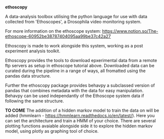 **ethoscopy**

A data-analysis toolbox utilising the python language for use with data collected from 'Ethoscopes', a Drosophila video monitoring system.

For more information on the ethoscope system: https://www.notion.so/The-ethoscope-60952be38787404095aa99be37c42a27

Ethoscopy is made to work alongside this system, working as a post experiment analysis toolkit. 

Ethoscopy provides the tools to download epxerimental data from a remote ftp servers as setup in ethoscope tutorial above. Downloaded data can be curated during the pipeline in a range of ways, all fromatted using the pandas data structure.

Further the ethoscopy package provides behavpy a subclassed version of pandas that combines metadata with the data for easy manipulation. Behavpy can be used independantly of the Ethoscope system data if following the same structure.

**TO COME** 
The addition of a hidden markov model to train the data on will be added (hmmlearn - https://hmmlearn.readthedocs.io/en/latest/). Here you can set the architecture and train a HMM of your choice. There are several plotting functions avaiable alongside side it to explore the hidden markov model, using plotly as graphing tool of choice.
